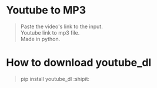 # Youtube to MP3

>Paste the video's link to the input.  
>Youtube link to mp3 file.  
>Made in python.  

# How to download youtube_dl

> pip install youtube_dl :shipit:
